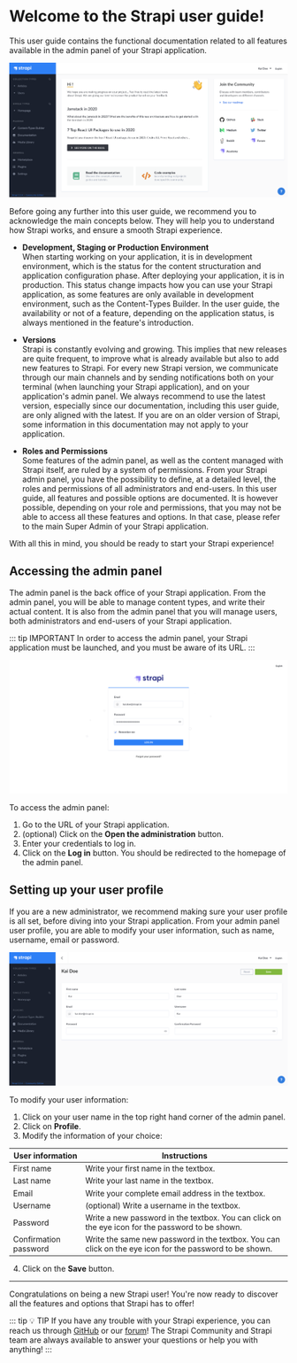 # Welcome to the Strapi user guide!

This user guide contains the functional documentation related to all features available in the admin panel of your Strapi application. 

![Homepage of the Admin Panel](../assets/getting-started/admin-panel-homepage.png)

Before going any further into this user guide, we recommend you to acknowledge the main concepts below. They will help you to understand how Strapi works, and ensure a smooth Strapi experience.

- **Development, Staging or Production Environment** <br> When starting working on your application, it is in development environment, which is the status for the content structuration and application configuration phase. After deploying your application, it is in production. This status change impacts how you can use your Strapi application, as some features are only available in development environment, such as the Content-Types Builder. In the user guide, the availability or not of a feature, depending on the application status, is always mentioned in the feature's introduction.

- **Versions** <br> Strapi is constantly evolving and growing. This implies that new releases are quite frequent, to improve what is already available but also to add new features to Strapi. For every new Strapi version, we communicate through our main channels and by sending notifications both on your terminal (when launching your Strapi application), and on your application's admin panel. We always recommend to use the latest version, especially since our documentation, including this user guide, are only aligned with the latest<!-- (see Update Strapi version or refer to our migration guides to update your Strapi application) -->. If you are on an older version of Strapi, some information in this documentation may not apply to your application. 

- **Roles and Permissions** <br> Some features of the admin panel, as well as the content managed with Strapi itself, are ruled by a system of permissions. From your Strapi admin panel, you have the possibility to define, at a detailed level, the roles and permissions of all administrators and end-users. In this user guide, all features and possible options are documented. It is however possible, depending on your role and permissions, that you may not be able to access all these features and options. In that case, please refer to the main Super Admin of your Strapi application.

With all this in mind, you should be ready to start your Strapi experience!


## Accessing the admin panel

The admin panel is the back office of your Strapi application. From the admin panel, you will be able to manage content types, and write their actual content. It is also from the admin panel that you will manage users, both administrators and end-users of your Strapi application.

::: tip IMPORTANT
In order to access the admin panel, your Strapi application must be launched, and you must be aware of its URL.
:::

![User profile](../assets/getting-started/login-page.png)

To access the admin panel:

1. Go to the URL of your Strapi application.
2. (optional) Click on the **Open the administration** button.
3. Enter your credentials to log in.
4. Click on the **Log in** button. You should be redirected to the homepage of the admin panel.


## Setting up your user profile

If you are a new administrator, we recommend making sure your user profile is all set, before diving into your Strapi application. From your admin panel user profile, you are able to modify your user information, such as name, username, email or password.

![User profile](../assets/getting-started/user-information-profile.png)

To modify your user information:

1. Click on your user name in the top right hand corner of the admin panel.
2. Click on **Profile**.
3. Modify the information of your choice:

| User information       | Instructions                                                                                             |
| ---------------------- |----------------------------------------------------------------------------------------------------------|
| First name             | Write your first name in the textbox.                                                                    |
| Last name              | Write your last name in the textbox.                                                                     |
| Email                  | Write your complete email address in the textbox.                                                        |
| Username               | (optional) Write a username in the textbox.                                                              |
| Password               | Write a new password in the textbox. You can click on the eye icon for the password to be shown.         |
| Confirmation password  | Write the same new password in the textbox. You can click on the eye icon for the password to be shown.  |

4. Click on the **Save** button.

***

Congratulations on being a new Strapi user! You're now ready to discover all the features and options that Strapi has to offer!

::: tip 💡 TIP
If you have any trouble with your Strapi experience, you can reach us through [GitHub](https://github.com/strapi/) or our [forum](https://forum.strapi.io/)! The Strapi Community and Strapi team are always available to answer your questions or help you with anything!
:::